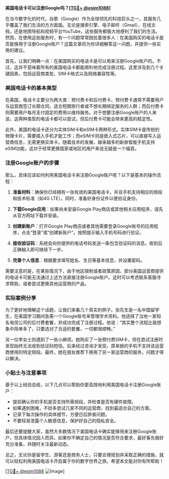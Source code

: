 **美国电话卡可以注册Google吗？[[TG💪+ @esim1088](https://t.me/s/esim1088)]**

在当今数字化的时代，谷歌（Google）作为全球领先的科技巨头之一，其服务几乎覆盖了我们生活的方方面面。无论是搜索引擎、电子邮件（Gmail）、在线文档，还是地图导航和视频平台YouTube，这些服务都极大地便利了我们的生活。然而，在使用这些服务时，有一个问题常常困扰着很多人：在美国购买的电话卡是否能够用于注册Google账户？这篇文章将为你详细解答这一问题，并提供一些实用的建议。

首先，让我们明确一点：在美国购买的电话卡是可以用来注册Google账户的。不过，这并不意味着所有的美国电话卡都能顺利地完成注册过程。这里涉及到几个关键因素，包括运营商类型、SIM卡格式以及网络兼容性等。

### 美国电话卡的基本类型

在美国，电话卡主要分为两大类：预付费卡和后付费卡。预付费卡通常不需要用户与运营商签订长期合同，适合短期旅行者或不想长期绑定服务的人群；而后付费卡则需要用户每月支付固定的费用以维持服务。对于想要注册Google账户的人来说，这两种类型的电话卡都可以尝试，但后付费卡可能会带来更高的稳定性。

此外，美国的电话卡还分为实体SIM卡和eSIM卡两种形式。实体SIM卡是传统的物理卡片，需要插入手机才能工作；而eSIM卡则是嵌入式芯片，可以直接写入运营商信息，无需更换实体卡。随着技术的发展，越来越多的新款智能手机支持eSIM功能，这对于经常更换国家或地区的用户来说无疑是一个福音。

### 注册Google账户的步骤

那么，具体应该如何利用美国电话卡来注册Google账户呢？以下是基本的操作流程：

1. **准备材料**：确保你已经拥有一张有效的美国电话卡，并且手机支持相应的频段和技术标准（如4G LTE）。同时，准备好身份证件以便验证身份。
   
2. **下载Google应用**：如果尚未安装Google Play商店或其他相关应用程序，请先从官方网站下载并安装。

3. **创建新账户**：打开Google Play商店或者其他需要登录Google账号的应用程序，点击“登录”或“创建新账户”。按照提示输入手机号码进行验证。

4. **接收验证码**：系统会向你提供的电话号码发送一条包含验证码的消息。收到后正确输入即可继续下一步。

5. **完善个人信息**：根据要求填写姓名、生日等基本信息，并设置密码。

需要注意的是，在某些情况下，由于地区限制或者政策原因，部分美国运营商提供的电话卡可能无法通过上述方法直接注册Google账户。这时可以考虑联系客服寻求帮助，或者尝试更换其他运营商的产品。

### 实际案例分享

为了更好地理解这个话题，让我们来看几个真实的例子。张先生是一名中国留学生，在美国学习期间急需一个Google账号来管理学术资料。他选择了当地一家知名电信公司的后付费套餐，并成功完成了注册过程。他说：“其实整个流程比我想象中简单多了，只要选对了合适的套餐，一切都很顺畅。”

另一位李女士则遇到了一些小麻烦。她购买了一张预付费SIM卡，但在尝试注册时发现始终无法收到验证码短信。后来经过咨询才发现，原来她的手机不支持该运营商使用的特定频段。最终，她在朋友推荐下换用了另一家运营商的服务，问题才得以解决。

### 小贴士与注意事项

基于以上经验总结，以下几点可以帮助你更高效地利用美国电话卡注册Google账户：

- 提前确认你的手机是否支持所需频段，并检查是否有硬件故障。
- 如果遇到困难，不妨多尝试几家不同的运营商，找到最适合自己的方案。
- 记录下每次操作的具体细节，方便日后排查问题。
- 不要轻易泄露个人敏感信息，保护好自己的隐私安全。

最后还要提醒大家，虽然大多数情况下美国电话卡确实能够用来注册Google账户，但具体情况因人而异。如果你不确定自己的情况是否符合要求，最好事先做好充分准备，并随时关注最新动态。

总之，无论你是留学生、游客还是商务人士，只要合理规划并采取正确的措施，就可以轻松利用美国电话卡开启属于你的数字世界之旅。希望本文能对你有所帮助！

[[TG💪+ @esim1088](https://t.me/s/esim1088) ![Image](https://i.postimg.cc/4NQfJmqS/Snipaste-2025-05-13-00-14-12.png)]